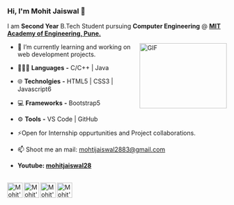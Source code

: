 ### Hi, I'm Mohit Jaiswal 👋

I am **Second Year** B.Tech Student pursuing **Computer Engineering** @ **[MIT Academy of Engineering, Pune.](https://mitaoe.ac.in/)**

<img align="right" alt="GIF" height="150px" width="200px" src="https://i.pinimg.com/originals/e4/26/70/e426702edf874b181aced1e2fa5c6cde.gif" />

- 🔭 I’m currently learning and working on web development projects.
- 🧑🏻‍💻 **Languages** **-** C/C++ | Java
- 🌐 **Technolgies** **-** HTML5 | CSS3 | Javascript6
- 💻 **Frameworks** **-**  Bootstrap5 
- ⚙️ **Tools** **-** VS Code | GitHub 
- ⚡Open for Internship oppurtunities and Project collaborations.
- 📫 Shoot me an mail: mohtijaiswal2883@gmail.com


- **Youtube: [mohitjaiswal28](https://www.youtube.com/@mohitjaiswal28)**

<br>
<a href="https://www.linkedin.com/in/mohitjaiswal28/">
  <img align="left" alt="Mohit's LinkdeIn" width="35px" src="https://img.icons8.com/fluency/2x/linkedin.png" />
</a>

<a href="https://twitter.com/mohitjaiswal28_">
  <img align="left" alt="Mohit's Twitter" width="35px" src="https://img.icons8.com/color/2x/twitter--v4.png" />
</a>

<a href="https://www.instagram.com/mohitjaiswal.28/">
  <img align="left" alt="Mohit's Instagram" width="35px" src="https://img.icons8.com/color/2x/instagram-new.png" />
</a>

<a href="https://mohitjaiswal.com/">
  <img align="left" alt="Mohit's Instagram" width="35px" src="https://icons8.com/icon/XgVsZZvTh0tg/website" />
</a>

